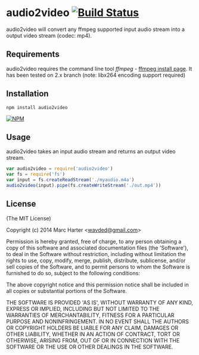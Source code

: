 # audio2video [![Build Status](https://secure.travis-ci.org/wavded/audio2video.png)](http://travis-ci.org/wavded/audio2video)

audio2video will convert any ffmpeg supported input audio stream into a output video stream (codec: mp4).

## Requirements

audio2video requires the command line tool *ffmpeg* - [ffmpeg install page](http://ffmpeg.org/download.html).  It has been tested on 2.x branch (note: libx264 encoding support required)

## Installation

    npm install audio2video

[![NPM](https://nodei.co/npm/audio2video.png?downloads=true)](https://nodei.co/npm/audio2video)

## Usage

audio2video takes an input audio stream and returns an output video stream.

```js
var audio2video = require('audio2video')
var fs = require('fs')
var input = fs.createReadStream('./myaudio.m4a')
audio2video(input).pipe(fs.createWriteStream('./out.mp4'))
```

## License

(The MIT License)

Copyright (c) 2014 Marc Harter &lt;wavded@gmail.com&gt;

Permission is hereby granted, free of charge, to any person obtaining
a copy of this software and associated documentation files (the
'Software'), to deal in the Software without restriction, including
without limitation the rights to use, copy, modify, merge, publish,
distribute, sublicense, and/or sell copies of the Software, and to
permit persons to whom the Software is furnished to do so, subject to
the following conditions:

The above copyright notice and this permission notice shall be
included in all copies or substantial portions of the Software.

THE SOFTWARE IS PROVIDED 'AS IS', WITHOUT WARRANTY OF ANY KIND,
EXPRESS OR IMPLIED, INCLUDING BUT NOT LIMITED TO THE WARRANTIES OF
MERCHANTABILITY, FITNESS FOR A PARTICULAR PURPOSE AND NONINFRINGEMENT.
IN NO EVENT SHALL THE AUTHORS OR COPYRIGHT HOLDERS BE LIABLE FOR ANY
CLAIM, DAMAGES OR OTHER LIABILITY, WHETHER IN AN ACTION OF CONTRACT,
TORT OR OTHERWISE, ARISING FROM, OUT OF OR IN CONNECTION WITH THE
SOFTWARE OR THE USE OR OTHER DEALINGS IN THE SOFTWARE.

